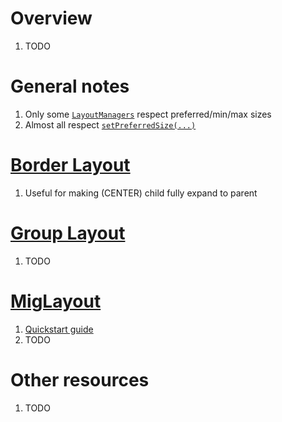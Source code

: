 # Overview
1. TODO


# General notes
1. Only some [`LayoutManagers`](https://docs.oracle.com/en/java/javase/20/docs/api/java.desktop/java/awt/LayoutManager2.html) respect preferred/min/max sizes
1. Almost all respect [`setPreferredSize(...)`](https://docs.oracle.com/en/java/javase/20/docs/api/java.desktop/java/awt/Component.html#setPreferredSize(java.awt.Dimension))


# [Border Layout](https://docs.oracle.com/en/java/javase/20/docs/api/java.desktop/java/awt/BorderLayout.html)
1. Useful for making (CENTER) child fully expand to parent


# [Group Layout](https://docs.oracle.com/en/java/javase/20/docs/api/java.desktop/javax/swing/GroupLayout.html)
1. TODO


# [MigLayout](https://www.miglayout.com/)
1. [Quickstart guide](http://www.miglayout.com/QuickStart.pdf)
1. TODO


# Other resources
1. TODO
